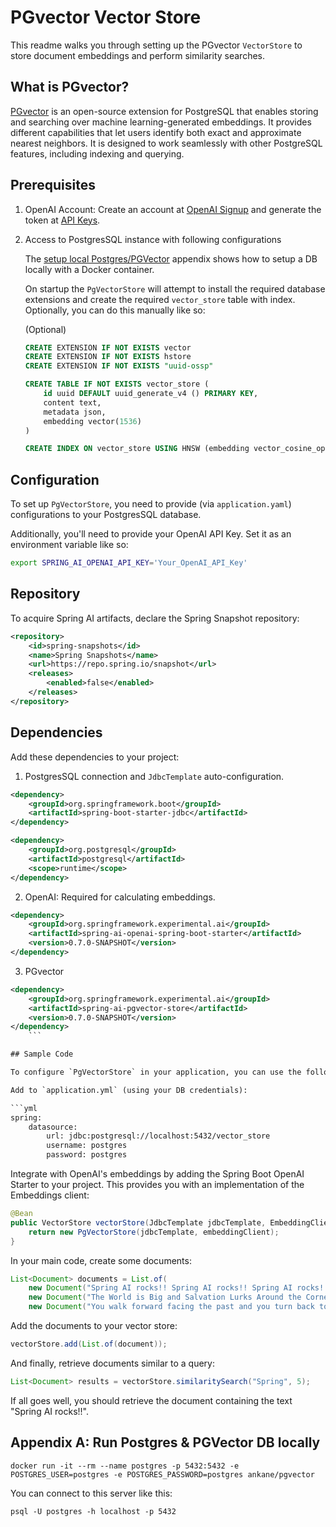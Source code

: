 # PGvector Vector Store

This readme walks you through setting up the PGvector `VectorStore` to store document embeddings and perform similarity searches.

## What is PGvector?

[PGvector](https://github.com/pgvector/pgvector) is an open-source extension for PostgreSQL that enables storing and searching over machine learning-generated embeddings. It provides different capabilities that let users identify both exact and approximate nearest neighbors. It is designed to work seamlessly with other PostgreSQL features, including indexing and querying.

## Prerequisites

1. OpenAI Account: Create an account at [OpenAI Signup](https://platform.openai.com/signup) and generate the token at [API Keys](https://platform.openai.com/account/api-keys).

2. Access to PostgresSQL instance with following configurations

	The [setup local Postgres/PGVector](#appendix_a) appendix shows how to setup a DB locally with a Docker container.

	On startup the `PgVectorStore` will attempt to install the required database extensions and create the required `vector_store` table with index.
	Optionally, you can do this manually like so:

	(Optional)
	```sql
	CREATE EXTENSION IF NOT EXISTS vector
	CREATE EXTENSION IF NOT EXISTS hstore
	CREATE EXTENSION IF NOT EXISTS "uuid-ossp"

	CREATE TABLE IF NOT EXISTS vector_store (
		id uuid DEFAULT uuid_generate_v4 () PRIMARY KEY,
		content text,
		metadata json,
		embedding vector(1536)
	)

	CREATE INDEX ON vector_store USING HNSW (embedding vector_cosine_ops)
	```

## Configuration

To set up `PgVectorStore`, you need to provide (via `application.yaml`) configurations to your PostgresSQL database.

Additionally, you'll need to provide your OpenAI API Key. Set it as an environment variable like so:

```bash
export SPRING_AI_OPENAI_API_KEY='Your_OpenAI_API_Key'
```

## Repository

To acquire Spring AI artifacts, declare the Spring Snapshot repository:

```xml
<repository>
	<id>spring-snapshots</id>
	<name>Spring Snapshots</name>
	<url>https://repo.spring.io/snapshot</url>
	<releases>
		<enabled>false</enabled>
	</releases>
</repository>
```

## Dependencies

Add these dependencies to your project:

1. PostgresSQL connection and `JdbcTemplate` auto-configuration.

```xml
<dependency>
	<groupId>org.springframework.boot</groupId>
	<artifactId>spring-boot-starter-jdbc</artifactId>
</dependency>

<dependency>
	<groupId>org.postgresql</groupId>
	<artifactId>postgresql</artifactId>
	<scope>runtime</scope>
</dependency>
```

2. OpenAI: Required for calculating embeddings.

```xml
<dependency>
	<groupId>org.springframework.experimental.ai</groupId>
	<artifactId>spring-ai-openai-spring-boot-starter</artifactId>
	<version>0.7.0-SNAPSHOT</version>
</dependency>
```

3. PGvector

```xml
<dependency>
	<groupId>org.springframework.experimental.ai</groupId>
	<artifactId>spring-ai-pgvector-store</artifactId>
	<version>0.7.0-SNAPSHOT</version>
</dependency>
	```

## Sample Code

To configure `PgVectorStore` in your application, you can use the following setup:

Add to `application.yml` (using your DB credentials):

```yml
spring:
	datasource:
		url: jdbc:postgresql://localhost:5432/vector_store
		username: postgres
		password: postgres
```

Integrate with OpenAI's embeddings by adding the Spring Boot OpenAI Starter to your project.
This provides you with an implementation of the Embeddings client:

```java
@Bean
public VectorStore vectorStore(JdbcTemplate jdbcTemplate, EmbeddingClient embeddingClient) {
	return new PgVectorStore(jdbcTemplate, embeddingClient);
}
```

In your main code, create some documents:

```java
List<Document> documents = List.of(
	new Document("Spring AI rocks!! Spring AI rocks!! Spring AI rocks!! Spring AI rocks!! Spring AI rocks!!", Map.of("meta1", "meta1")),
	new Document("The World is Big and Salvation Lurks Around the Corner"),
	new Document("You walk forward facing the past and you turn back toward the future.", Map.of("meta2", "meta2")));
```

Add the documents to your vector store:

```java
vectorStore.add(List.of(document));
```

And finally, retrieve documents similar to a query:

```java
List<Document> results = vectorStore.similaritySearch("Spring", 5);
```

If all goes well, you should retrieve the document containing the text "Spring AI rocks!!".

## <a name="appendix_a" /> Appendix A: Run Postgres & PGVector DB locally

```
docker run -it --rm --name postgres -p 5432:5432 -e POSTGRES_USER=postgres -e POSTGRES_PASSWORD=postgres ankane/pgvector
```

You can connect to this server like this:

```
psql -U postgres -h localhost -p 5432
```
